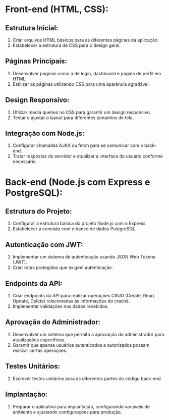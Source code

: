 # Front-end (HTML, CSS):

## Estrutura Inicial:

1. Criar arquivos HTML básicos para as diferentes páginas da aplicação.
2. Estabelecer a estrutura de CSS para o design geral.

## Páginas Principais:

1. Desenvolver páginas como a de login, dashboard e página de perfil em HTML.
2. Estilizar as páginas utilizando CSS para uma aparência agradável.

## Design Responsivo:

1. Utilizar media queries no CSS para garantir um design responsivo.
2. Testar e ajustar o layout para diferentes tamanhos de tela.

## Integração com Node.js:

1. Configurar chamadas AJAX ou fetch para se comunicar com o back-end.
2. Tratar respostas do servidor e atualizar a interface do usuário conforme necessário.

# Back-end (Node.js com Express e PostgreSQL):

## Estrutura do Projeto:

1. Configurar a estrutura básica do projeto Node.js com o Express.
2. Estabelecer a conexão com o banco de dados PostgreSQL.

## Autenticação com JWT:

1. Implementar um sistema de autenticação usando JSON Web Tokens (JWT).
2. Criar rotas protegidas que exigem autenticação.

## Endpoints da API:

1. Criar endpoints da API para realizar operações CRUD (Create, Read, Update, Delete) relacionadas às informações do crachá.
2. Implementar validações nos dados recebidos.

## Aprovação do Administrador:

1. Desenvolver um sistema que permita a aprovação do administrador para atualizações específicas.
2. Garantir que apenas usuários autenticados e autorizados possam realizar certas operações.

## Testes Unitários:

1. Escrever testes unitários para as diferentes partes do código back-end.

## Implantação:

1. Preparar o aplicativo para implantação, configurando variáveis de ambiente e ajustando configurações para produção.
